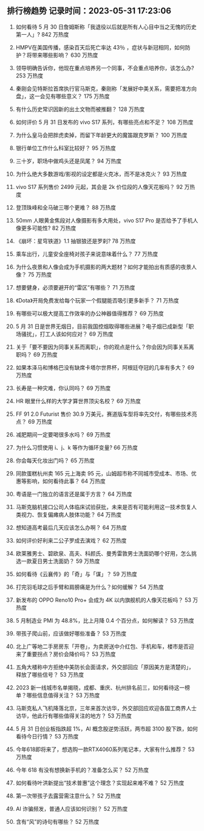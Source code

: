 
## 排行榜趋势 记录时间：2023-05-31 17:23:06
  
  1. 如何看待 5 月 30 日詹姆斯称「我退役以后就是所有人心目中当之无愧的历史第一人」? 842 万热度
    
  2. HMPV在美国传播，感染百天后死亡率达 43％ ，症状与新冠相同，如何防护？将带来哪些影响？ 630 万热度
    
  3. 领导明确告诉你，他现在重点培养另一个同事，不会重点培养你，该怎么办? 253 万热度
    
  4. 秦刚会见特斯拉首席执行官马斯克，秦刚称「发展好中美关系，需要把准方向盘」，这一会见有哪些意义？ 175 万热度
    
  5. 有什么历史常识因新的出土文物而被推翻？ 128 万热度
    
  6. 如何评价 5 月 31 日发布的 vivo S17 系列，有哪些亮点和不足？ 108 万热度
    
  7. 为什么皇马会把胖虎卖掉，而留下年龄更大的魔笛跟克罗斯？ 100 万热度
    
  8. 银行单位工作什么科室比较好？ 95 万热度
    
  9. 三十岁，职场中做鸡头还是凤尾？ 94 万热度
    
  10. 为什么绝大多数游戏/影视的设定都是火克冰，而不是冰克火？ 93 万热度
    
  11. vivo S17 系列售价 2499 元起，其会是 2k 价位段的人像天花板吗？ 92 万热度
    
  12. 登顶珠峰和全马破三哪个更难？ 88 万热度
    
  13. 50mm 人眼黄金焦段对人像摄影有多大用处，vivo S17 Pro 是否给予了手机人像更多可能性? 82 万热度
    
  14. 《崩坏：星穹铁道》1.1 抽银狼还是罗刹? 78 万热度
    
  15. 乘车出行，儿童安全座椅对孩子来说意味着什么？ 77 万热度
    
  16. 为什么夜景和人像会成为手机摄影的两大题材？如何才能拍出有质感的夜景人像？ 75 万热度
    
  17. 想要健身，必须要避开的“雷区”有哪些？ 71 万热度
    
  18. 《Dota》开局免费发给每个玩家一个假腿能否吸引更多新手？ 71 万热度
    
  19. 有哪些可以极大提高工作效率的办公神器值得推荐？ 69 万热度
    
  20. 5 月 31 日是世界无烟日，目前我国控烟取得哪些进展？电子烟已成新型「职场骚扰」，打工人该如何应对？ 69 万热度
    
  21. 关于「要不要因为同事关系而离职」，你的观点是什么？你会因为同事关系离职吗？ 69 万热度
    
  22. 如果本泽马和博格巴没有缺席卡塔尔世界杯，阿根廷夺冠的几率有多大？ 69 万热度
    
  23. 长寿是一种灾难，你认同吗？ 69 万热度
    
  24. HR 眼里什么样的大学才算世界顶尖名校？ 69 万热度
    
  25. FF 91 2.0 Futurist 售价 30.9 万美元，赛道版车型将率先交付，有哪些技术亮点？ 69 万热度
    
  26. 减肥期间一定要喝很多水吗？ 69 万热度
    
  27. 为什么习惯使用 i、j、k 等作为循环变量? 66 万热度
    
  28. 你会每天化妆出门吗？ 65 万热度
    
  29. 同款蛋糕杭州卖 165 元上海卖 95 元，山姆超市称不同城市受成本、市场、优惠等影响，如何看待此事？ 64 万热度
    
  30. 粤语是一门独立的语言还是属于方言？ 64 万热度
    
  31. 马斯克脑机接口公司人体临床试验获批，未来是否有可能利用这一技术恢复人类视力、恢复偏瘫病人肢体功能？ 64 万热度
    
  32. 想知道高考最后几天应该怎么办啊？ 64 万热度
    
  33. 如何评价好利来二公子罗成去演戏？ 62 万热度
    
  34. 欧莱雅男士、碧欧泉、高夫、科颜氏、曼秀雷敦男士洗面奶哪个好用，怎么挑选一款夏日男士洗面奶？ 59 万热度
    
  35. 如何看待《云襄传》的「奇」与「谋」？ 59 万热度
    
  36. 打完羽毛球之后手臂和肩膀痛是为什么？如何缓解？ 54 万热度
    
  37. 新发布的 OPPO Reno10 Pro+ 会成为 4K 以内旗舰机的人像天花板吗？ 53 万热度
    
  38. 5 月制造业 PMI 为 48.8%，比上月降 0.4 个百分点，如何解读？ 53 万热度
    
  39. 带孩子爬山前，应该做好哪些准备？ 53 万热度
    
  40. 北上广等地二手房房东「开卷」，为卖房送中介红包、手机和车，楼市是否迎来了重要拐点？房价会降价吗？ 53 万热度
    
  41. 五角大楼称中方拒绝中美防长会面请求，外交部回应「原因美方是清楚的」，释放了哪些信号？ 53 万热度
    
  42. 2023 新一线城市名单揭晓，成都、重庆、杭州排名前三，如何看待这一榜单？哪些信息值得关注？ 53 万热度
    
  43. 马斯克私人飞机降落北京，三年来首次访华，外交部回应欢迎各国工商界人士访华，他此行有哪些值得关注的地方？ 53 万热度
    
  44. 5 月 31 日创业板指跌超 1%，AI 概念股逆势活跃，两市超 3100 股下跌，如何看待今日行情？ 53 万热度
    
  45. 今年618即将来了，想选购一款RTX4060系列笔记本，大家有什么推荐？ 53 万热度
    
  46. 今年 618 有没有想换新手机的？准备怎么买？ 52 万热度
    
  47. 如何看待叶洪新提出“技术普惠”这个理念？实现起来难不难？ 52 万热度
    
  48. 第一次带孩子去露营需注意什么？ 52 万热度
    
  49. AI 诈骗频发，普通人应该如何识别？ 52 万热度
    
  50. 含有“风”的诗句有哪些？ 52 万热度
    